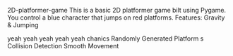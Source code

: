 
 2D-platformer-game
This is a basic 2D platformer game 
bilt using Pygame. You control a blue 
character that jumps on red platforms.
Features: Gravity &amp;
Jumping

yeah yeah yeah yeah yeah
chanics Randomly Generated Platform
s Collision Detection  Smooth Movement

 